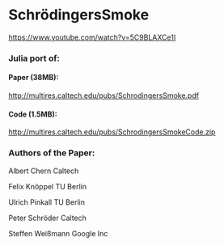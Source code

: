 # SchrödingersSmoke


https://www.youtube.com/watch?v=5C9BLAXCe1I

### Julia port of:

#### Paper (38MB):
http://multires.caltech.edu/pubs/SchrodingersSmoke.pdf

#### Code (1.5MB):
http://multires.caltech.edu/pubs/SchrodingersSmokeCode.zip


### Authors of the Paper:

Albert Chern
Caltech

Felix Knöppel
TU Berlin

Ulrich Pinkall
TU Berlin

Peter Schröder
Caltech

Steffen Weißmann
Google Inc
